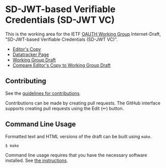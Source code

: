 # SD-JWT-based Verifiable Credentials (SD-JWT VC)

This is the working area for the IETF [OAUTH Working Group](https://datatracker.ietf.org/wg/oauth/documents/) Internet-Draft, "SD-JWT-based Verifiable Credentials (SD-JWT VC)".

* [Editor's Copy](https://oauth-wg.github.io/oauth-sd-jwt-vc/#go.draft-ietf-oauth-sd-jwt-vc.html)
* [Datatracker Page](https://datatracker.ietf.org/doc/draft-ietf-oauth-sd-jwt-vc)
* [Working Group Draft](https://datatracker.ietf.org/doc/html/draft-ietf-oauth-sd-jwt-vc)
* [Compare Editor's Copy to Working Group Draft](https://oauth-wg.github.io/oauth-sd-jwt-vc/#go.draft-ietf-oauth-sd-jwt-vc.diff)


## Contributing

See the
[guidelines for contributions](https://github.com/oauth-wg/oauth-sd-jwt-vc/blob/main/CONTRIBUTING.md).

Contributions can be made by creating pull requests.
The GitHub interface supports creating pull requests using the Edit (✏) button.


## Command Line Usage

Formatted text and HTML versions of the draft can be built using `make`.

```sh
$ make
```

Command line usage requires that you have the necessary software installed.  See
[the instructions](https://github.com/martinthomson/i-d-template/blob/main/doc/SETUP.md).

